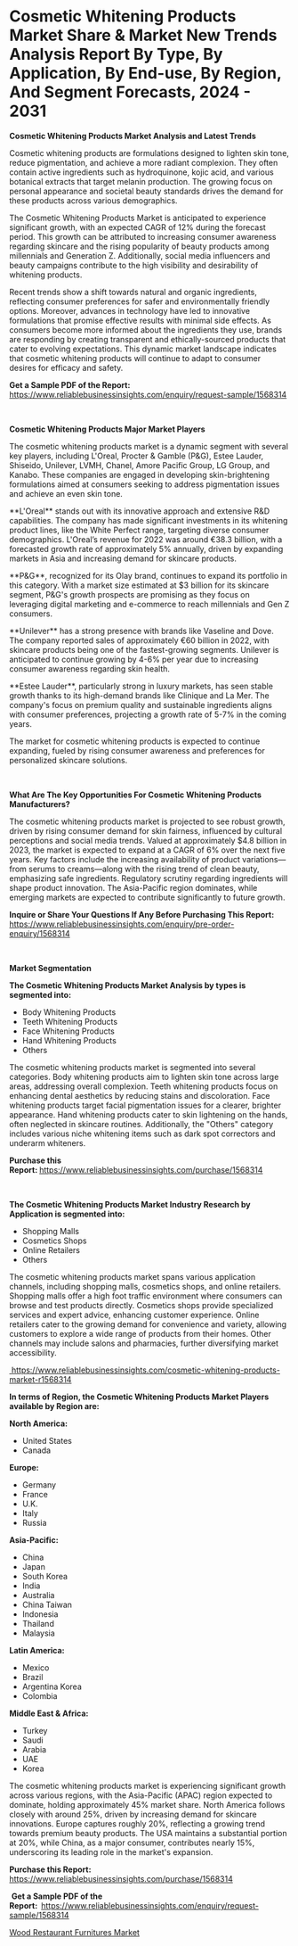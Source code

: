 <p><h1>Cosmetic Whitening Products Market Share & Market New Trends Analysis Report By Type, By Application, By End-use, By Region, And Segment Forecasts, 2024 - 2031</h1></p><p><strong>Cosmetic Whitening Products Market Analysis and Latest Trends</strong></p>
<p><p>Cosmetic whitening products are formulations designed to lighten skin tone, reduce pigmentation, and achieve a more radiant complexion. They often contain active ingredients such as hydroquinone, kojic acid, and various botanical extracts that target melanin production. The growing focus on personal appearance and societal beauty standards drives the demand for these products across various demographics.</p><p>The Cosmetic Whitening Products Market is anticipated to experience significant growth, with an expected CAGR of 12% during the forecast period. This growth can be attributed to increasing consumer awareness regarding skincare and the rising popularity of beauty products among millennials and Generation Z. Additionally, social media influencers and beauty campaigns contribute to the high visibility and desirability of whitening products.</p><p>Recent trends show a shift towards natural and organic ingredients, reflecting consumer preferences for safer and environmentally friendly options. Moreover, advances in technology have led to innovative formulations that promise effective results with minimal side effects. As consumers become more informed about the ingredients they use, brands are responding by creating transparent and ethically-sourced products that cater to evolving expectations. This dynamic market landscape indicates that cosmetic whitening products will continue to adapt to consumer desires for efficacy and safety.</p></p>
<p><strong>Get a Sample PDF of the Report:&nbsp;</strong> <a href="https://www.reliablebusinessinsights.com/enquiry/request-sample/1568314?utm_campaign=117&utm_medium=2&utm_source=Github&utm_content=ia&utm_term=28122024&utm_id=cosmetic-whitening-products">https://www.reliablebusinessinsights.com/enquiry/request-sample/1568314</a></p>
<p>&nbsp;</p>
<p><strong>Cosmetic Whitening Products Major Market Players</strong></p>
<p><p>The cosmetic whitening products market is a dynamic segment with several key players, including L'Oreal, Procter & Gamble (P&G), Estee Lauder, Shiseido, Unilever, LVMH, Chanel, Amore Pacific Group, LG Group, and Kanabo. These companies are engaged in developing skin-brightening formulations aimed at consumers seeking to address pigmentation issues and achieve an even skin tone.</p><p>**L'Oreal** stands out with its innovative approach and extensive R&D capabilities. The company has made significant investments in its whitening product lines, like the White Perfect range, targeting diverse consumer demographics. L'Oreal’s revenue for 2022 was around €38.3 billion, with a forecasted growth rate of approximately 5% annually, driven by expanding markets in Asia and increasing demand for skincare products.</p><p>**P&G**, recognized for its Olay brand, continues to expand its portfolio in this category. With a market size estimated at $3 billion for its skincare segment, P&G's growth prospects are promising as they focus on leveraging digital marketing and e-commerce to reach millennials and Gen Z consumers.</p><p>**Unilever** has a strong presence with brands like Vaseline and Dove. The company reported sales of approximately €60 billion in 2022, with skincare products being one of the fastest-growing segments. Unilever is anticipated to continue growing by 4-6% per year due to increasing consumer awareness regarding skin health.</p><p>**Estee Lauder**, particularly strong in luxury markets, has seen stable growth thanks to its high-demand brands like Clinique and La Mer. The company's focus on premium quality and sustainable ingredients aligns with consumer preferences, projecting a growth rate of 5-7% in the coming years.</p><p>The market for cosmetic whitening products is expected to continue expanding, fueled by rising consumer awareness and preferences for personalized skincare solutions.</p></p>
<p>&nbsp;</p>
<p><strong>What Are The Key Opportunities For Cosmetic Whitening Products Manufacturers?</strong></p>
<p><p>The cosmetic whitening products market is projected to see robust growth, driven by rising consumer demand for skin fairness, influenced by cultural perceptions and social media trends. Valued at approximately $4.8 billion in 2023, the market is expected to expand at a CAGR of 6% over the next five years. Key factors include the increasing availability of product variations—from serums to creams—along with the rising trend of clean beauty, emphasizing safe ingredients. Regulatory scrutiny regarding ingredients will shape product innovation. The Asia-Pacific region dominates, while emerging markets are expected to contribute significantly to future growth.</p></p>
<p><strong>Inquire or Share Your Questions If Any Before Purchasing This Report:</strong> <a href="https://www.reliablebusinessinsights.com/enquiry/pre-order-enquiry/1568314?utm_campaign=117&utm_medium=2&utm_source=Github&utm_content=ia&utm_term=28122024&utm_id=cosmetic-whitening-products">https://www.reliablebusinessinsights.com/enquiry/pre-order-enquiry/1568314</a></p>
<p>&nbsp;</p>
<p><strong>Market Segmentation</strong></p>
<p><strong>The Cosmetic Whitening Products Market Analysis by types is segmented into:</strong></p>
<p><ul><li>Body Whitening Products</li><li>Teeth Whitening Products</li><li>Face Whitening Products</li><li>Hand Whitening Products</li><li>Others</li></ul></p>
<p><p>The cosmetic whitening products market is segmented into several categories. Body whitening products aim to lighten skin tone across large areas, addressing overall complexion. Teeth whitening products focus on enhancing dental aesthetics by reducing stains and discoloration. Face whitening products target facial pigmentation issues for a clearer, brighter appearance. Hand whitening products cater to skin lightening on the hands, often neglected in skincare routines. Additionally, the "Others" category includes various niche whitening items such as dark spot correctors and underarm whiteners.</p></p>
<p><strong>Purchase this Report:&nbsp;</strong><a href="https://www.reliablebusinessinsights.com/purchase/1568314?utm_campaign=117&utm_medium=2&utm_source=Github&utm_content=ia&utm_term=28122024&utm_id=cosmetic-whitening-products">https://www.reliablebusinessinsights.com/purchase/1568314</a></p>
<p>&nbsp;</p>
<p><strong>The Cosmetic Whitening Products Market Industry Research by Application is segmented into:</strong></p>
<p><ul><li>Shopping Malls</li><li>Cosmetics Shops</li><li>Online Retailers</li><li>Others</li></ul></p>
<p><p>The cosmetic whitening products market spans various application channels, including shopping malls, cosmetics shops, and online retailers. Shopping malls offer a high foot traffic environment where consumers can browse and test products directly. Cosmetics shops provide specialized services and expert advice, enhancing customer experience. Online retailers cater to the growing demand for convenience and variety, allowing customers to explore a wide range of products from their homes. Other channels may include salons and pharmacies, further diversifying market accessibility.</p></p>
<p><a href="https://www.reliablebusinessinsights.com/cosmetic-whitening-products-market-r1568314?utm_campaign=117&utm_medium=2&utm_source=Github&utm_content=ia&utm_term=28122024&utm_id=cosmetic-whitening-products">&nbsp;https://www.reliablebusinessinsights.com/cosmetic-whitening-products-market-r1568314</a></p>
<p><strong>In terms of Region, the Cosmetic Whitening Products Market Players available by Region are:</strong></p>
<p>
    <p> <strong> North America: </strong>
        <ul>
            <li>United States</li>
            <li>Canada</li>
        </ul>
        </p> 
    <p> <strong> Europe: </strong>
        <ul>
            <li>Germany</li>
            <li>France</li>
            <li>U.K.</li>
            <li>Italy</li>
            <li>Russia</li>
        </ul>
        </p> 
    <p> <strong> Asia-Pacific: </strong>
        <ul>
            <li>China</li>
            <li>Japan</li>
            <li>South Korea</li>
            <li>India</li>
            <li>Australia</li>
            <li>China Taiwan</li>
            <li>Indonesia</li>
            <li>Thailand</li>
            <li>Malaysia</li>
        </ul>
        </p> 
    <p> <strong> Latin America: </strong>
        <ul>
            <li>Mexico</li>
            <li>Brazil</li>
            <li>Argentina Korea</li>
            <li>Colombia</li>
        </ul>
        </p> 
    <p> <strong> Middle East & Africa: </strong>
        <ul>
            <li>Turkey</li>
            <li>Saudi</li>
            <li>Arabia</li>
            <li>UAE</li>
            <li>Korea</li>
        </ul>
    </p>
    </p>
<p><p>The cosmetic whitening products market is experiencing significant growth across various regions, with the Asia-Pacific (APAC) region expected to dominate, holding approximately 45% market share. North America follows closely with around 25%, driven by increasing demand for skincare innovations. Europe captures roughly 20%, reflecting a growing trend towards premium beauty products. The USA maintains a substantial portion at 20%, while China, as a major consumer, contributes nearly 15%, underscoring its leading role in the market's expansion.</p></p>
<p><strong>Purchase this Report: </strong><a href="https://www.reliablebusinessinsights.com/purchase/1568314?utm_campaign=117&utm_medium=2&utm_source=Github&utm_content=ia&utm_term=28122024&utm_id=cosmetic-whitening-products">https://www.reliablebusinessinsights.com/purchase/1568314</a></p>
<p>&nbsp;<strong>Get a Sample PDF of the Report:&nbsp;&nbsp;</strong><a href="https://www.reliablebusinessinsights.com/enquiry/request-sample/1568314?utm_campaign=117&utm_medium=2&utm_source=Github&utm_content=ia&utm_term=28122024&utm_id=cosmetic-whitening-products">https://www.reliablebusinessinsights.com/enquiry/request-sample/1568314</a></p>
<p><strong></strong></p>
<p><p><a href="https://github.com/zuccoshenna242/Market-Research-Report-List-1/blob/main/wood-restaurant-furnitures-market.md?utm_campaign=117&utm_medium=2&utm_source=Github&utm_content=ia&utm_term=28122024&utm_id=cosmetic-whitening-products">Wood Restaurant Furnitures Market</a></p></p>